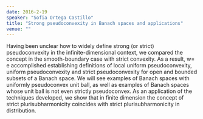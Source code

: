 ```yaml
---
date: 2016-2-19
speaker: "Sofia Ortega Castillo"
title: "Strong pseudoconvexity in Banach spaces and applications"
venue: ""
---
```

Having been unclear how to widely define strong (or strict)
pseudoconvexity in the infinite-dimensional context, we compared the
concept in the smooth-boundary case with strict convexity. As a result, w=
e
accomplished establishing definitions of local uniform pseudoconvexity,
uniform pseudoconvexity and strict pseudoconvexity for open and bounded
subsets of a Banach space. We will see examples of Banach spaces with
uniformly pseudoconvex unit ball, as well as examples of Banach spaces
whose unit ball is not even strictly pseudoconvex. As an application of
the techniques developed, we show that in finite dimension the concept of
strict plurisubharmonicity coincides with strict plurisubharmonicity
in distribution.
